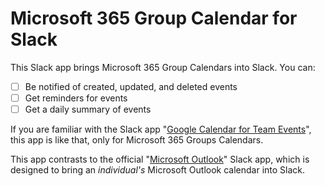 # Microsoft 365 Group Calendar for Slack

This Slack app brings Microsoft 365 Group Calendars into Slack. You can:

* [ ] Be notified of created, updated, and deleted events
* [ ] Get reminders for events
* [ ] Get a daily summary of events

If you are familiar with the Slack app "[Google Calendar for Team Events][gcal]",
this app is like that, only for Microsoft 365 Groups Calendars.

This app contrasts to the official "[Microsoft Outlook][official]" Slack app,
which is designed to bring an _individual's_ Microsoft Outlook calendar into
Slack.

[gcal]: https://slack.com/apps/A0F8149ED-google-calendar-for-team-events-legacy
[official]: https://slack.com/apps/AFV5ECLBZ-outlook-calendar
